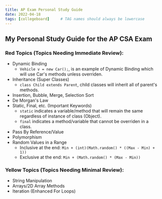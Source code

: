 ```yaml
---
title: AP Exam Personal Study Guide
date: 2022-04-18
tags: [collegeboard]     # TAG names should always be lowercase
---
```


## My Personal Study Guide for the AP CSA Exam

### Red Topics (Topics Needing Immediate Review):

- Dynamic Binding
    - `Vehicle v = new Car();`, is an example of Dynamic Binding which will use Car's methods unless overriden. 
- Inheritance (Super Classes)
    - `class Child extends Parent`, child classes will inherit all of parent's methods.
- Insertion, Bubble, Merge, Selection Sort
- De Morgan's Law
- Static, Final, etc. (Important Keywords)
    - `static` indicates a variable/method that will remain the same regardless of instance of class (Object).
    - `final` indicates a method/variable that cannot be overriden in a class.
- Pass By Reference/Value
- Polymorphism
- Random Values in a Range
    - Inclusive at the end: `Min + (int)(Math.random() * ((Max - Min) + 1))`
    - Exclusive at the end: `Min + (Math.random() * (Max - Min))`


### Yellow Topics (Topics Needing Minimal Review):

- String Manipulation
- Arrays/2D Array Methods
- Iteration (Enhanced For Loops)